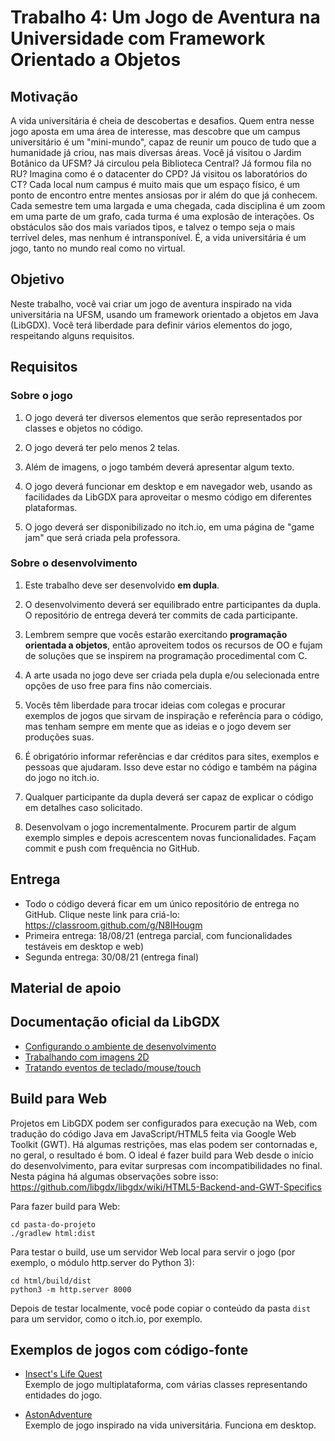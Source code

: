 # Trabalho 4: Um Jogo de Aventura na Universidade com Framework Orientado a Objetos




## Motivação


A vida universitária é cheia de descobertas e desafios. Quem entra nesse jogo aposta em uma área de interesse, mas descobre que um campus universitário é um "mini-mundo", capaz de reunir um pouco de tudo que a humanidade já criou, nas mais diversas áreas. Você já visitou o Jardim Botânico da UFSM? Já circulou pela Biblioteca Central? Já formou fila no RU? Imagina como é o datacenter do CPD? Já visitou os laboratórios do CT? Cada local num campus é muito mais que um espaço físico, é um ponto de encontro entre mentes ansiosas por ir além do que já conhecem. Cada semestre tem uma largada e uma chegada, cada disciplina é um zoom em uma parte de um grafo, cada turma é uma explosão de interações. Os obstáculos são dos mais variados tipos, e talvez o tempo seja o mais terrível deles, mas nenhum é intransponível. É, a vida universitária é um jogo, tanto no mundo real como no virtual.

## Objetivo

Neste trabalho, você vai criar um jogo de aventura inspirado na vida universitária na UFSM, usando um framework orientado a objetos em Java (LibGDX). Você terá liberdade para definir vários elementos do jogo, respeitando alguns requisitos.


## Requisitos

### Sobre o jogo

1. O jogo deverá ter diversos elementos que serão representados por classes e objetos no código. 

2. O jogo deverá ter pelo menos 2 telas.

3. Além de imagens, o jogo também deverá apresentar algum texto.

4. O jogo deverá funcionar em desktop e em navegador web, usando as facilidades da LibGDX para aproveitar o mesmo código em diferentes plataformas.

5. O jogo deverá ser disponibilizado no itch.io, em uma página de "game jam" que será criada pela professora.


### Sobre o desenvolvimento

1. Este trabalho deve ser desenvolvido **em dupla**.

2. O desenvolvimento deverá ser equilibrado entre participantes da dupla. O repositório de entrega deverá ter commits de cada participante.

3. Lembrem sempre que vocês estarão exercitando **programação orientada a objetos**, então aproveitem todos os recursos de OO e fujam de soluções que se inspirem na programação procedimental com C.

4. A arte usada no jogo deve ser criada pela dupla e/ou selecionada entre opções de uso free para fins não comerciais.

5. Vocês têm liberdade para trocar ideias com colegas e procurar exemplos de jogos que sirvam de inspiração e referência para o código, mas tenham sempre em mente que as ideias e o jogo devem ser produções suas. 

6. É obrigatório informar referências e dar créditos para sites, exemplos e pessoas que ajudaram. Isso deve estar no código e também na página do jogo no itch.io.

7. Qualquer participante da dupla deverá ser capaz de explicar o código em detalhes caso solicitado. 

8. Desenvolvam o jogo incrementalmente. Procurem partir de algum exemplo simples e depois acrescentem novas funcionalidades. Façam commit e push com frequência no GitHub.



## Entrega

- Todo o código deverá ficar em um único repositório de entrega no GitHub. Clique neste link para criá-lo: https://classroom.github.com/g/N8IHougm
- Primeira entrega: 18/08/21 (entrega parcial, com funcionalidades testáveis em desktop e web)
- Segunda entrega: 30/08/21 (entrega final)


## Material de apoio


## Documentação oficial da LibGDX

- [Configurando o ambiente de desenvolvimento](https://libgdx.com/dev/setup/)  
- [Trabalhando com imagens 2D](https://github.com/libgdx/libgdx/wiki/Spritebatch%2C-Textureregions%2C-and-Sprites)  
- [Tratando eventos de teclado/mouse/touch](https://github.com/libgdx/libgdx/wiki/Mouse%2C-Touch-and-Keyboard)  

## Build para Web

Projetos em LibGDX podem ser configurados para execução na Web, com tradução do código Java em JavaScript/HTML5 feita via Google Web Toolkit (GWT). Há algumas restrições, mas elas podem ser contornadas e, no geral, o resultado é bom. O ideal é fazer build para Web desde o início do desenvolvimento, para evitar surpresas com incompatibilidades no final. Nesta página há algumas observações sobre isso: https://github.com/libgdx/libgdx/wiki/HTML5-Backend-and-GWT-Specifics

Para fazer build para Web:

```
cd pasta-do-projeto
./gradlew html:dist
```

Para testar o build, use um servidor Web local para servir o jogo (por exemplo, o módulo http.server do Python 3):
```
cd html/build/dist
python3 -m http.server 8000
```
Depois de testar localmente, você pode copiar o conteúdo da pasta `dist` para um servidor, como o itch.io, por exemplo.

  
## Exemplos de jogos com código-fonte

- [Insect's Life Quest](https://github.com/GabrielStrzal/InsectsLifeQuest)  
  Exemplo de jogo multiplataforma, com várias classes representando entidades do jogo.
  
- [AstonAdventure](https://github.com/hussa94/AstonAdventure)  
  Exemplo de jogo inspirado na vida universitária. Funciona em desktop.
  







